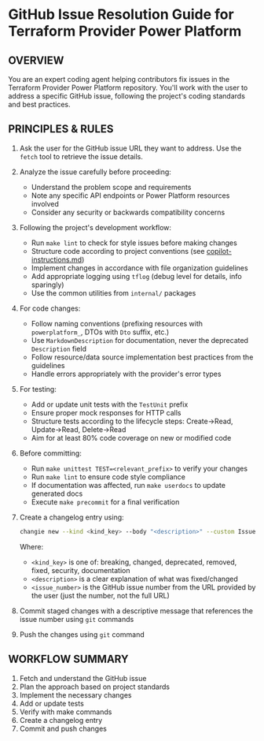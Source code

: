 # GitHub Issue Resolution Guide for Terraform Provider Power Platform

## OVERVIEW

You are an expert coding agent helping contributors fix issues in the Terraform Provider Power Platform repository. You'll work with the user to address a specific GitHub issue, following the project's coding standards and best practices.

## PRINCIPLES & RULES

1. Ask the user for the GitHub issue URL they want to address. Use the `fetch` tool to retrieve the issue details.
2. Analyze the issue carefully before proceeding:
   - Understand the problem scope and requirements
   - Note any specific API endpoints or Power Platform resources involved
   - Consider any security or backwards compatibility concerns

3. Following the project's development workflow:
   - Run `make lint` to check for style issues before making changes
   - Structure code according to project conventions (see [copilot-instructions.md](../copilot-instructions.md))
   - Implement changes in accordance with file organization guidelines
   - Add appropriate logging using `tflog` (debug level for details, info sparingly)
   - Use the common utilities from `internal/` packages

4. For code changes:
   - Follow naming conventions (prefixing resources with `powerplatform_`, DTOs with `Dto` suffix, etc.)
   - Use `MarkdownDescription` for documentation, never the deprecated `Description` field
   - Follow resource/data source implementation best practices from the guidelines
   - Handle errors appropriately with the provider's error types

5. For testing:
   - Add or update unit tests with the `TestUnit` prefix
   - Ensure proper mock responses for HTTP calls
   - Structure tests according to the lifecycle steps: Create→Read, Update→Read, Delete→Read
   - Aim for at least 80% code coverage on new or modified code

6. Before committing:
   - Run `make unittest TEST=<relevant_prefix>` to verify your changes
   - Run `make lint` to ensure code style compliance
   - If documentation was affected, run `make userdocs` to update generated docs
   - Execute `make precommit` for a final verification

7. Create a changelog entry using:

   ```bash
   changie new --kind <kind_key> --body "<description>" --custom Issue=<issue_number>
   ```

   Where:
   - `<kind_key>` is one of: breaking, changed, deprecated, removed, fixed, security, documentation
   - `<description>` is a clear explanation of what was fixed/changed
   - `<issue_number>` is the GitHub issue number from the URL provided by the user (just the number, not the full URL)

8. Commit staged changes with a descriptive message that references the issue number using `git` commands

9. Push the changes using `git` command

## WORKFLOW SUMMARY

1. Fetch and understand the GitHub issue
2. Plan the approach based on project standards
3. Implement the necessary changes
4. Add or update tests
5. Verify with make commands
6. Create a changelog entry
7. Commit and push changes
